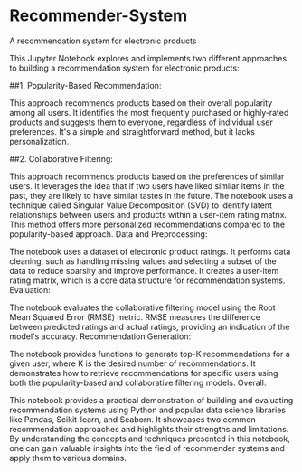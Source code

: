 # Recommender-System
A recommendation system for electronic products

This Jupyter Notebook explores and implements two different approaches to building a recommendation system for electronic products:

##1. Popularity-Based Recommendation:

This approach recommends products based on their overall popularity among all users.
It identifies the most frequently purchased or highly-rated products and suggests them to everyone, regardless of individual user preferences.
It's a simple and straightforward method, but it lacks personalization.

##2. Collaborative Filtering:

This approach recommends products based on the preferences of similar users.
It leverages the idea that if two users have liked similar items in the past, they are likely to have similar tastes in the future.
The notebook uses a technique called Singular Value Decomposition (SVD) to identify latent relationships between users and products within a user-item rating matrix.
This method offers more personalized recommendations compared to the popularity-based approach.
Data and Preprocessing:

The notebook uses a dataset of electronic product ratings.
It performs data cleaning, such as handling missing values and selecting a subset of the data to reduce sparsity and improve performance.
It creates a user-item rating matrix, which is a core data structure for recommendation systems.
Evaluation:

The notebook evaluates the collaborative filtering model using the Root Mean Squared Error (RMSE) metric.
RMSE measures the difference between predicted ratings and actual ratings, providing an indication of the model's accuracy.
Recommendation Generation:

The notebook provides functions to generate top-K recommendations for a given user, where K is the desired number of recommendations.
It demonstrates how to retrieve recommendations for specific users using both the popularity-based and collaborative filtering models.
Overall:

This notebook provides a practical demonstration of building and evaluating recommendation systems using Python and popular data science libraries like Pandas, Scikit-learn, and Seaborn. It showcases two common recommendation approaches and highlights their strengths and limitations. By understanding the concepts and techniques presented in this notebook, one can gain valuable insights into the field of recommender systems and apply them to various domains.
